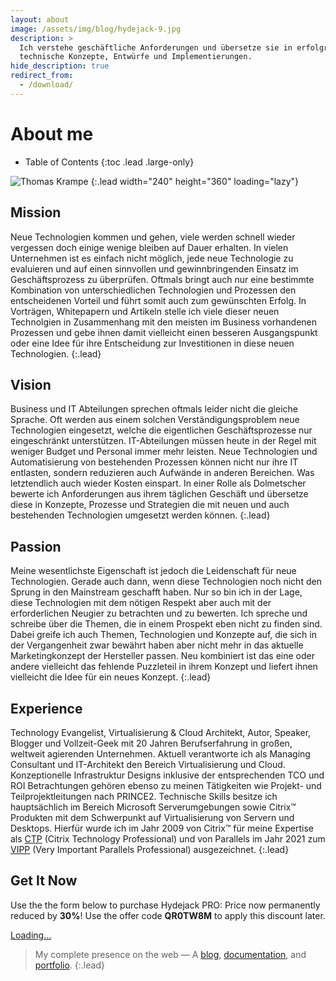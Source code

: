 ```yaml
---
layout: about
image: /assets/img/blog/hydejack-9.jpg
description: >
  Ich verstehe geschäftliche Anforderungen und übersetze sie in erfolgreiche
  technische Konzepte, Entwürfe und Implementierungen.
hide_description: true
redirect_from:
  - /download/
---
```


# About me

- Table of Contents
{:toc .lead .large-only}

![Thomas Krampe](https://tfstate12703.blob.core.windows.net/datablob/Thomas_Krampe-720x480.jpg)
{:.lead width="240" height="360" loading="lazy"}

## Mission

Neue Technologien kommen und gehen, viele werden schnell wieder vergessen doch einige wenige bleiben auf Dauer erhalten. In vielen Unternehmen ist es einfach nicht möglich, jede neue Technologie zu evaluieren und auf einen sinnvollen und gewinnbringenden Einsatz im Geschäftsprozess zu überprüfen. Oftmals bringt auch nur eine bestimmte Kombination von unterschiedlichen Technologien und Prozessen den entscheidenen Vorteil und führt somit auch zum gewünschten Erfolg. In Vorträgen, Whitepapern und Artikeln stelle ich viele dieser neuen Technolgien in Zusammenhang mit den meisten im Business vorhandenen Prozessen und gebe ihnen damit vielleicht einen besseren Ausgangspunkt oder eine Idee für ihre Entscheidung zur Investitionen in diese neuen Technologien.
{:.lead}

## Vision

Business und IT Abteilungen sprechen oftmals leider nicht die gleiche Sprache. Oft werden aus einem solchen Verständigungsproblem neue Technologien eingesetzt, welche die eigentlichen Geschäftsprozesse nur eingeschränkt unterstützen. IT-Abteilungen müssen heute in der Regel mit weniger Budget und Personal immer mehr leisten. Neue Technologien und Automatisierung von bestehenden Prozessen können nicht nur ihre IT entlasten, sondern reduzieren auch Aufwände in anderen Bereichen. Was letztendlich auch wieder Kosten einspart. In einer Rolle als Dolmetscher bewerte ich Anforderungen aus ihrem täglichen Geschäft und übersetze diese in Konzepte, Prozesse und Strategien die mit neuen und auch bestehenden Technologien umgesetzt werden können.
{:.lead}

## Passion

Meine wesentlichste Eigenschaft ist jedoch die Leidenschaft für neue Technologien. Gerade auch dann, wenn diese Technologien noch nicht den Sprung in den Mainstream geschafft haben. Nur so bin ich in der Lage, diese Technologien mit dem nötigen Respekt aber auch mit der erforderlichen Neugier zu betrachten und zu bewerten. Ich spreche und schreibe über die Themen, die in einem Prospekt eben nicht zu finden sind. Dabei greife ich auch Themen, Technologien und Konzepte auf, die sich in der Vergangenheit zwar bewährt haben aber nicht mehr in das aktuelle Marketingkonzept der Hersteller passen. Neu kombiniert ist das eine oder andere vielleicht das fehlende Puzzleteil in ihrem Konzept und liefert ihnen vielleicht die Idee für ein neues Konzept.
{:.lead}

<!--posts-->

<!--posts_list-->

## Experience

Technology Evangelist, Virtualisierung & Cloud Architekt, Autor, Speaker, Blogger und Vollzeit-Geek mit 20 Jahren Berufserfahrung in großen, weltweit agierenden Unternehmen. Aktuell verantworte ich als Managing Consultant und IT-Architekt den Bereich Virtualisierung und Cloud.  Konzeptionelle Infrastruktur Designs inklusive der entsprechenden TCO und ROI Betrachtungen gehören ebenso zu meinen Tätigkeiten wie Projekt- und Teilprojektleitungen nach PRINCE2. Technische Skills besitze ich hauptsächlich im Bereich Microsoft Serverumgebungen sowie Citrix™ Produkten mit dem Schwerpunkt auf Virtualisierung von Servern und Desktops. Hierfür wurde ich im Jahr 2009 von Citrix™ für meine Expertise als [CTP] (Citrix Technology Professional) und von Parallels im Jahr 2021 zum [VIPP] (Very Important Parallels Professional) ausgezeichnet.
{:.lead}

<!--projects-->

## Get It Now

Use the the form below to purchase Hydejack PRO:
Price now permanently reduced by **30%**! Use the offer code **QR0TW8M** to apply this discount later.

<div class="gumroad-product-embed" data-gumroad-product-id="nuOluY"><a href="https://gumroad.com/l/nuOluY">Loading…</a></div>

> My complete presence on the web — A [blog], [documentation], and [portfolio].
{:.lead}

[blog]: article/
[documentation]: docs/
[portfolio]: example/

[CTP]: https://www.citrix.com/community/ctp/awardees.html
[VIPP]: https://www.parallels.com/partners/vipp/#members